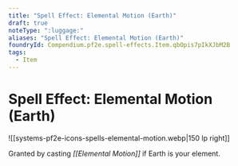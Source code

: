 ```yaml
---
title: "Spell Effect: Elemental Motion (Earth)"
draft: true
noteType: ":luggage:"
aliases: "Spell Effect: Elemental Motion (Earth)"
foundryId: Compendium.pf2e.spell-effects.Item.qbOpis7pIkXJbM2B
tags:
  - Item
---
```


# Spell Effect: Elemental Motion (Earth)
![[systems-pf2e-icons-spells-elemental-motion.webp|150 lp right]]

Granted by casting _[[Elemental Motion]]_ if Earth is your element.
